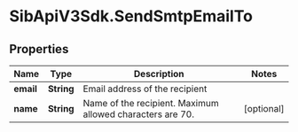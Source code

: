 # SibApiV3Sdk.SendSmtpEmailTo

## Properties
Name | Type | Description | Notes
------------ | ------------- | ------------- | -------------
**email** | **String** | Email address of the recipient | 
**name** | **String** | Name of the recipient. Maximum allowed characters are 70. | [optional] 


